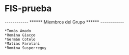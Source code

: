 # FIS-prueba


------------ ****** Miembros del Grupo ****** ------------

    *Tomás Amado
    *Romina Giacco
    *Germán Cotelo
    *Matias Farolini
    *Romina Susperreguy